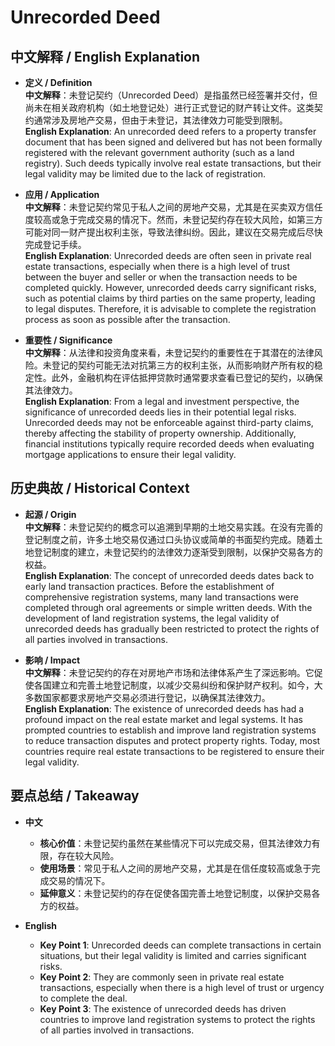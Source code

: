 # Unrecorded Deed

## 中文解释 / English Explanation

* **定义 / Definition**  
  **中文解释**：未登记契约（Unrecorded Deed）是指虽然已经签署并交付，但尚未在相关政府机构（如土地登记处）进行正式登记的财产转让文件。这类契约通常涉及房地产交易，但由于未登记，其法律效力可能受到限制。  
  **English Explanation**: An unrecorded deed refers to a property transfer document that has been signed and delivered but has not been formally registered with the relevant government authority (such as a land registry). Such deeds typically involve real estate transactions, but their legal validity may be limited due to the lack of registration.

* **应用 / Application**  
  **中文解释**：未登记契约常见于私人之间的房地产交易，尤其是在买卖双方信任度较高或急于完成交易的情况下。然而，未登记契约存在较大风险，如第三方可能对同一财产提出权利主张，导致法律纠纷。因此，建议在交易完成后尽快完成登记手续。  
  **English Explanation**: Unrecorded deeds are often seen in private real estate transactions, especially when there is a high level of trust between the buyer and seller or when the transaction needs to be completed quickly. However, unrecorded deeds carry significant risks, such as potential claims by third parties on the same property, leading to legal disputes. Therefore, it is advisable to complete the registration process as soon as possible after the transaction.

* **重要性 / Significance**  
  **中文解释**：从法律和投资角度来看，未登记契约的重要性在于其潜在的法律风险。未登记的契约可能无法对抗第三方的权利主张，从而影响财产所有权的稳定性。此外，金融机构在评估抵押贷款时通常要求查看已登记的契约，以确保其法律效力。  
  **English Explanation**: From a legal and investment perspective, the significance of unrecorded deeds lies in their potential legal risks. Unrecorded deeds may not be enforceable against third-party claims, thereby affecting the stability of property ownership. Additionally, financial institutions typically require recorded deeds when evaluating mortgage applications to ensure their legal validity.

## 历史典故 / Historical Context

* **起源 / Origin**  
  **中文解释**：未登记契约的概念可以追溯到早期的土地交易实践。在没有完善的登记制度之前，许多土地交易仅通过口头协议或简单的书面契约完成。随着土地登记制度的建立，未登记契约的法律效力逐渐受到限制，以保护交易各方的权益。  
  **English Explanation**: The concept of unrecorded deeds dates back to early land transaction practices. Before the establishment of comprehensive registration systems, many land transactions were completed through oral agreements or simple written deeds. With the development of land registration systems, the legal validity of unrecorded deeds has gradually been restricted to protect the rights of all parties involved in transactions.

* **影响 / Impact**  
  **中文解释**：未登记契约的存在对房地产市场和法律体系产生了深远影响。它促使各国建立和完善土地登记制度，以减少交易纠纷和保护财产权利。如今，大多数国家都要求房地产交易必须进行登记，以确保其法律效力。  
  **English Explanation**: The existence of unrecorded deeds has had a profound impact on the real estate market and legal systems. It has prompted countries to establish and improve land registration systems to reduce transaction disputes and protect property rights. Today, most countries require real estate transactions to be registered to ensure their legal validity.

## 要点总结 / Takeaway

* **中文**  
  - **核心价值**：未登记契约虽然在某些情况下可以完成交易，但其法律效力有限，存在较大风险。  
  - **使用场景**：常见于私人之间的房地产交易，尤其是在信任度较高或急于完成交易的情况下。  
  - **延伸意义**：未登记契约的存在促使各国完善土地登记制度，以保护交易各方的权益。

* **English**  
  - **Key Point 1**: Unrecorded deeds can complete transactions in certain situations, but their legal validity is limited and carries significant risks.  
  - **Key Point 2**: They are commonly seen in private real estate transactions, especially when there is a high level of trust or urgency to complete the deal.  
  - **Key Point 3**: The existence of unrecorded deeds has driven countries to improve land registration systems to protect the rights of all parties involved in transactions.